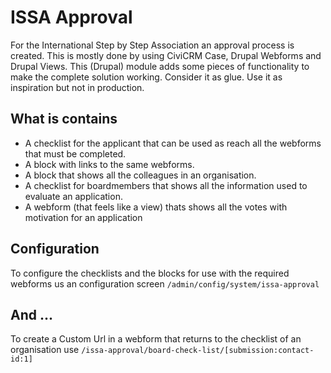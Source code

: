 # ISSA Approval

For the International Step by Step Association an approval process is created. This is mostly done by using CiviCRM Case, Drupal Webforms and Drupal Views. This (Drupal) module adds some pieces of functionality to make the complete solution working. Consider it as glue. Use it as inspiration but not in production.

## What is contains

- A checklist for the applicant that can be used as reach all the webforms that must be completed.
- A block with links to the same webforms.
- A block that shows all the colleagues in an organisation.
- A checklist for boardmembers that shows all the information used to evaluate an application.
- A webform (that feels like a view) thats shows all the votes with motivation for an application

## Configuration

To configure the checklists and the blocks for use with the required webforms us an configuration screen `/admin/config/system/issa-approval`

## And ...

To create a Custom Url in a webform that returns to the checklist of an organisation use `/issa-approval/board-check-list/[submission:contact-id:1]`